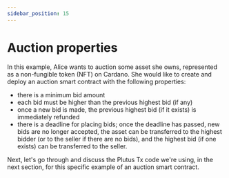 ```yaml
---
sidebar_position: 15
---
```


# Auction properties

In this example, Alice wants to auction some asset she owns, represented as a non-fungible token (NFT) on Cardano. 
She would like to create and deploy an auction smart contract with the following properties:

- there is a minimum bid amount
- each bid must be higher than the previous highest bid (if any)
- once a new bid is made, the previous highest bid (if it exists) is immediately refunded
- there is a deadline for placing bids; once the deadline has passed, new bids are no longer accepted, the asset can be transferred to the highest bidder (or to the seller if there are no bids), and the highest bid (if one exists) can be transferred to the seller.

Next, let's go through and discuss the Plutus Tx code we're using, in the next section, for this specific example of an auction smart contract.
